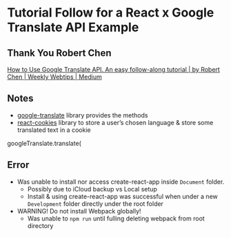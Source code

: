 # Tutorial Follow for a React x Google Translate API Example

## Thank You Robert Chen
[How to Use Google Translate API. An easy follow-along tutorial | by Robert Chen | Weekly Webtips | Medium](https://medium.com/weekly-webtips/how-to-use-google-translate-api-e42e5eb380fb)

## Notes
* [google-translate](https://www.npmjs.com/package/google-translate) library provides the methods
* [react-cookies](https://www.npmjs.com/package/react-cookies) library to store a user’s chosen language & store some translated text in a cookie

googleTranslate.translate(

## Error
* Was unable to install nor access create-react-app inside `Document` folder.
  * Possibly due to iCloud backup vs Local setup
  * Install & using create-react-app was successful when under a new `Development` folder directly under the root folder
* WARNING! Do not install Webpack globally!
  * Was unable to `npm run` until fulling deleting webpack from root directory